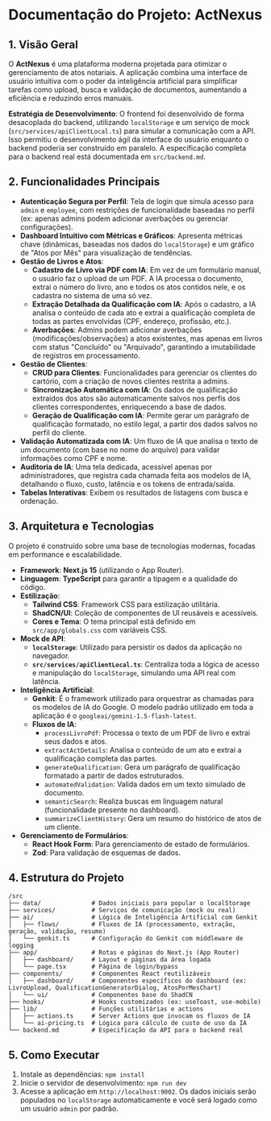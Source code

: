 # Documentação do Projeto: ActNexus

## 1. Visão Geral

O **ActNexus** é uma plataforma moderna projetada para otimizar o gerenciamento de atos notariais. A aplicação combina uma interface de usuário intuitiva com o poder da inteligência artificial para simplificar tarefas como upload, busca e validação de documentos, aumentando a eficiência e reduzindo erros manuais.

**Estratégia de Desenvolvimento**: O frontend foi desenvolvido de forma desacoplada do backend, utilizando `localStorage` e um serviço de mock (`src/services/apiClientLocal.ts`) para simular a comunicação com a API. Isso permitiu o desenvolvimento ágil da interface do usuário enquanto o backend poderia ser construído em paralelo. A especificação completa para o backend real está documentada em `src/backend.md`.

## 2. Funcionalidades Principais

-   **Autenticação Segura por Perfil**: Tela de login que simula acesso para `admin` e `employee`, com restrições de funcionalidade baseadas no perfil (ex: apenas admins podem adicionar averbações ou gerenciar configurações).
-   **Dashboard Intuitivo com Métricas e Gráficos**: Apresenta métricas chave (dinâmicas, baseadas nos dados do `localStorage`) e um gráfico de "Atos por Mês" para visualização de tendências.
-   **Gestão de Livros e Atos**:
    -   **Cadastro de Livro via PDF com IA**: Em vez de um formulário manual, o usuário faz o upload de um PDF. A IA processa o documento, extrai o número do livro, ano e todos os atos contidos nele, e os cadastra no sistema de uma só vez.
    -   **Extração Detalhada da Qualificação com IA**: Após o cadastro, a IA analisa o conteúdo de cada ato e extrai a qualificação completa de todas as partes envolvidas (CPF, endereço, profissão, etc.).
    -   **Averbações**: Admins podem adicionar averbações (modificações/observações) a atos existentes, mas apenas em livros com status "Concluído" ou "Arquivado", garantindo a imutabilidade de registros em processamento.
-   **Gestão de Clientes**:
    -   **CRUD para Clientes**: Funcionalidades para gerenciar os clientes do cartório, com a criação de novos clientes restrita a admins.
    -   **Sincronização Automática com IA**: Os dados de qualificação extraídos dos atos são automaticamente salvos nos perfis dos clientes correspondentes, enriquecendo a base de dados.
    -   **Geração de Qualificação com IA**: Permite gerar um parágrafo de qualificação formatado, no estilo legal, a partir dos dados salvos no perfil do cliente.
-   **Validação Automatizada com IA**: Um fluxo de IA que analisa o texto de um documento (com base no nome do arquivo) para validar informações como CPF e nome.
-   **Auditoria de IA**: Uma tela dedicada, acessível apenas por administradores, que registra cada chamada feita aos modelos de IA, detalhando o fluxo, custo, latência e os tokens de entrada/saída.
-   **Tabelas Interativas**: Exibem os resultados de listagens com busca e ordenação.

## 3. Arquitetura e Tecnologias

O projeto é construído sobre uma base de tecnologias modernas, focadas em performance e escalabilidade.

-   **Framework**: **Next.js 15** (utilizando o App Router).
-   **Linguagem**: **TypeScript** para garantir a tipagem e a qualidade do código.
-   **Estilização**:
    -   **Tailwind CSS**: Framework CSS para estilização utilitária.
    -   **ShadCN/UI**: Coleção de componentes de UI reusáveis e acessíveis.
    -   **Cores e Tema**: O tema principal está definido em `src/app/globals.css` com variáveis CSS.
-   **Mock de API**:
    -   **`localStorage`**: Utilizado para persistir os dados da aplicação no navegador.
    -   **`src/services/apiClientLocal.ts`**: Centraliza toda a lógica de acesso e manipulação do `localStorage`, simulando uma API real com latência.
-   **Inteligência Artificial**:
    -   **Genkit**: É o framework utilizado para orquestrar as chamadas para os modelos de IA do Google. O modelo padrão utilizado em toda a aplicação é o `googleai/gemini-1.5-flash-latest`.
    -   **Fluxos de IA**:
        -   `processLivroPdf`: Processa o texto de um PDF de livro e extrai seus dados e atos.
        -   `extractActDetails`: Analisa o conteúdo de um ato e extrai a qualificação completa das partes.
        -   `generateQualification`: Gera um parágrafo de qualificação formatado a partir de dados estruturados.
        -   `automatedValidation`: Valida dados em um texto simulado de documento.
        -   `semanticSearch`: Realiza buscas em linguagem natural (funcionalidade presente no dashboard).
        -   `summarizeClientHistory`: Gera um resumo do histórico de atos de um cliente.
-   **Gerenciamento de Formulários**:
    -   **React Hook Form**: Para gerenciamento de estado de formulários.
    -   **Zod**: Para validação de esquemas de dados.

## 4. Estrutura do Projeto

```
/src
├── data/              # Dados iniciais para popular o localStorage
├── services/          # Serviços de comunicação (mock ou real)
├── ai/                # Lógica de Inteligência Artificial com Genkit
│   ├── flows/         # Fluxos de IA (processamento, extração, geração, validação, resumo)
│   └── genkit.ts      # Configuração do Genkit com middleware de logging
├── app/               # Rotas e páginas do Next.js (App Router)
│   ├── dashboard/     # Layout e páginas da área logada
│   └── page.tsx       # Página de login/bypass
├── components/        # Componentes React reutilizáveis
│   ├── dashboard/     # Componentes específicos do dashboard (ex: LivroUpload, QualificationGeneratorDialog, AtosPorMesChart)
│   └── ui/            # Componentes base do ShadCN
├── hooks/             # Hooks customizados (ex: useToast, use-mobile)
├── lib/               # Funções utilitárias e actions
│   ├── actions.ts     # Server Actions que invocam os fluxos de IA
│   └── ai-pricing.ts  # Lógica para cálculo de custo de uso da IA
└── backend.md         # Especificação da API para o backend real
```

## 5. Como Executar

1. Instale as dependências: `npm install`
2. Inicie o servidor de desenvolvimento: `npm run dev`
3. Acesse a aplicação em `http://localhost:9002`. Os dados iniciais serão populados no `localStorage` automaticamente e você será logado como um usuário `admin` por padrão.
